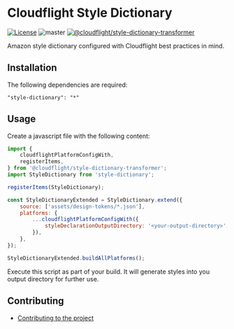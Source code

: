 # Cloudflight Style Dictionary

[![License](https://img.shields.io/badge/License-Apache_2.0-green.svg)](https://opensource.org/licenses/Apache-2.0)
![master](https://github.com/cloudflightio/cloudflight-style-dictionary-transformer/actions/workflows/build.yml/badge.svg?branch=master)
[![@cloudflight/style-dictionary-transformer](https://img.shields.io/npm/v/@cloudflight/style-dictionary-transformer?label=@cloudflight/style-dictionary-transformer)](https://www.npmjs.com/package/@cloudflight/style-dictionary-transformer)

Amazon style dictionary configured with Cloudflight best practices in mind.

## Installation

The following dependencies are required:

```
"style-dictionary": "*"
```

## Usage

Create a javascript file with the following content:

```javascript
import {
    cloudflightPlatformConfigWith,
    registerItems,
} from '@cloudflight/style-dictionary-transformer';
import StyleDictionary from 'style-dictionary';

registerItems(StyleDictionary);

const StyleDictionaryExtended = StyleDictionary.extend({
    source: ['assets/design-tokens/*.json'],
    platforms: {
        ...cloudflightPlatformConfigWith({
            styleDeclarationOutputDirectory: '<your-output-directory>',
        }),
    },
});

StyleDictionaryExtended.buildAllPlatforms();
```

Execute this script as part of your build. It will generate styles into you output directory for further use.

## Contributing

-   [Contributing to the project](CONTRIBUTING.md)
